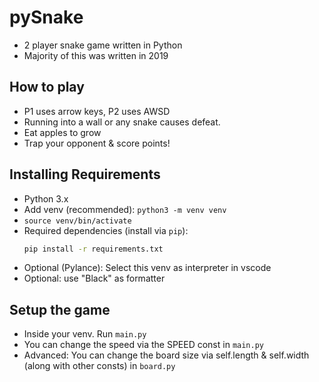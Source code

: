 # pySnake
- 2 player snake game written in Python
- Majority of this was written in 2019

## How to play
- P1 uses arrow keys, P2 uses AWSD
- Running into a wall or any snake causes defeat.
- Eat apples to grow
- Trap your opponent & score points!

## Installing Requirements
- Python 3.x
- Add venv (recommended): `python3 -m venv venv`
- `source venv/bin/activate`
- Required dependencies (install via `pip`):
  ```bash
  pip install -r requirements.txt
  ```
- Optional (Pylance): Select this venv as interpreter in vscode
- Optional: use "Black" as formatter

## Setup the game
- Inside your venv. Run `main.py`
- You can change the speed via the SPEED const in `main.py`
- Advanced: You can change the board size via self.length & self.width (along with other consts) in `board.py`